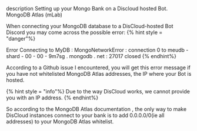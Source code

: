 description
Setting up your Mongo Bank on a Discloud hosted Bot.
MongoDB Atlas (mLab)


When connecting your MongoDB database to a DisCloud-hosted Bot Discord you may come across the possible error:
{% hint style = "danger"%}

Error Connecting to MyDB : MongoNetworkError : connection 0 to meudb - shard - 00 - 00 - 9m7sg . mongodb . net : 27017 closed
{% endhint%}

According to a Github issue I encountered, you will get this error message if you have not whitelisted MongoDB Atlas addresses, the IP where your Bot is hosted.

{% hint style = "info"%} Due to the way DisCloud works, we cannot provide you with an IP address. {% endhint%}


So according to the MongoDB Atlas documentation , the only way to make DisCloud instances connect to your bank is to add 0.0.0.0/0(ie all addresses) to your MongoDB Atlas whitelist.

